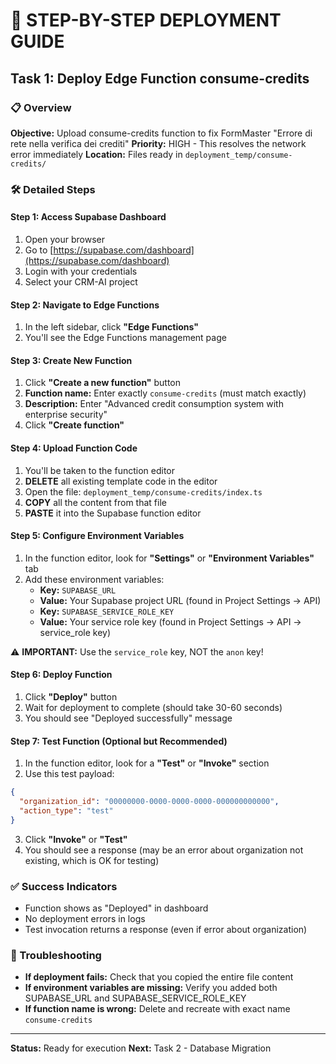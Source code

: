 # 🚀 STEP-BY-STEP DEPLOYMENT GUIDE

## Task 1: Deploy Edge Function consume-credits

### 📋 Overview

**Objective:** Upload consume-credits function to fix FormMaster "Errore di rete nella verifica dei crediti"
**Priority:** HIGH - This resolves the network error immediately
**Location:** Files ready in `deployment_temp/consume-credits/`

### 🛠️ Detailed Steps

#### Step 1: Access Supabase Dashboard

1. Open your browser
2. Go to [https://supabase.com/dashboard](https://supabase.com/dashboard)
3. Login with your credentials
4. Select your CRM-AI project

#### Step 2: Navigate to Edge Functions

1. In the left sidebar, click **"Edge Functions"**
2. You'll see the Edge Functions management page

#### Step 3: Create New Function

1. Click **"Create a new function"** button
2. **Function name:** Enter exactly `consume-credits` (must match exactly)
3. **Description:** Enter "Advanced credit consumption system with enterprise security"
4. Click **"Create function"**

#### Step 4: Upload Function Code

1. You'll be taken to the function editor
2. **DELETE** all existing template code in the editor
3. Open the file: `deployment_temp/consume-credits/index.ts`
4. **COPY** all the content from that file
5. **PASTE** it into the Supabase function editor

#### Step 5: Configure Environment Variables

1. In the function editor, look for **"Settings"** or **"Environment Variables"** tab
2. Add these environment variables:
   - **Key:** `SUPABASE_URL`
   - **Value:** Your Supabase project URL (found in Project Settings → API)
   - **Key:** `SUPABASE_SERVICE_ROLE_KEY`
   - **Value:** Your service role key (found in Project Settings → API → service_role key)

⚠️ **IMPORTANT:** Use the `service_role` key, NOT the `anon` key!

#### Step 6: Deploy Function

1. Click **"Deploy"** button
2. Wait for deployment to complete (should take 30-60 seconds)
3. You should see "Deployed successfully" message

#### Step 7: Test Function (Optional but Recommended)

1. In the function editor, look for a **"Test"** or **"Invoke"** section
2. Use this test payload:

```json
{
  "organization_id": "00000000-0000-0000-0000-000000000000",
  "action_type": "test"
}
```

3. Click **"Invoke"** or **"Test"**
4. You should see a response (may be an error about organization not existing, which is OK for testing)

### ✅ Success Indicators

- Function shows as "Deployed" in dashboard
- No deployment errors in logs
- Test invocation returns a response (even if error about organization)

### 🔧 Troubleshooting

- **If deployment fails:** Check that you copied the entire file content
- **If environment variables are missing:** Verify you added both SUPABASE_URL and SUPABASE_SERVICE_ROLE_KEY
- **If function name is wrong:** Delete and recreate with exact name `consume-credits`

---

**Status:** Ready for execution
**Next:** Task 2 - Database Migration
